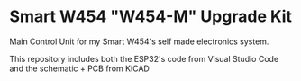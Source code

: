# Smart W454 "W454-M" Upgrade Kit
Main Control Unit for my Smart W454's self made electronics system.

This repository includes both the ESP32's code from Visual Studio Code and the schematic + PCB from KiCAD
